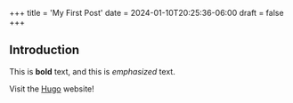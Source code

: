 +++
title = 'My First Post'
date = 2024-01-10T20:25:36-06:00
draft = false
+++

## Introduction

This is **bold** text, and this is *emphasized* text.

Visit the [Hugo](https://gohugo.io) website!